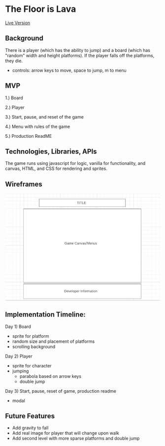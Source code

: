 # The Floor is Lava

<a href="https://github.com/rweir4/TheFloorIsLava">Live Version</a>

## Background
There is a player (which has the ability to jump) and a board (which has "random" width and height platforms). If the player falls off the platforms, they die.
 - controls: arrow keys to move, space to jump, m to menu

## MVP
1.) Board

2.) Player

3.) Start, pause, and reset of the game

4.) Menu with rules of the game

5.) Production ReadME

## Technologies, Libraries, APIs
The game runs using javascript for logic, vanilla for functionality, and canvas, HTML, and CSS for rendering and sprites.

## Wireframes
<img src="assets/images/wireframe.png">

## Implementation Timeline:

Day 1) Board
  - sprite for platform
  - random size and placement of platforms
  - scrolling background

Day 2) Player
 - sprite for character
 - jumping
   - parabola based on arrow keys
   - double jump

Day 3) Start, pause, reset of game, production readme
 - modal

 ## Future Features

 - Add gravity to fall
 - Add real image for player that will change upon walk
 - Add second level with more sparse platforms and double jump
